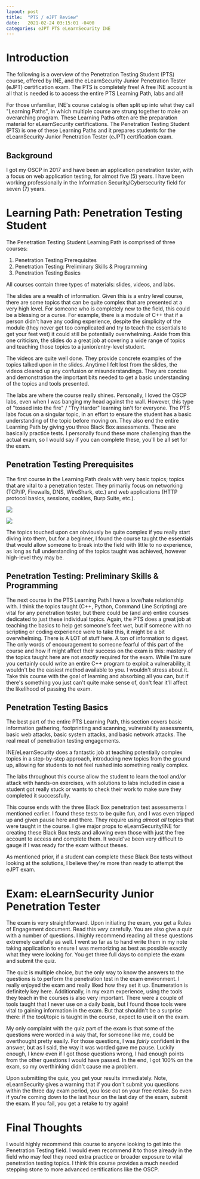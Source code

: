 ```yaml
---
layout: post
title:  "PTS / eJPT Review"
date:   2021-02-24 03:15:01 -0400
categories: eJPT PTS eLearnSecurity INE
---
```



# Introduction

The following is a overview of the Penetration Testing Student (PTS) course, offered by INE, and the eLearnSecurity Junior Penetration Tester (eJPT) certification exam. The PTS is completely free! A free INE account is all that is needed is to access the entire PTS Learning Path, labs and all!

For those unfamiliar, INE's course catalog is often split up into what they call "Learning Paths", in which multiple course are strung together to make an overarching program. These Learning Paths often are the preparation material for eLearnSecurity certifications. The Penetration Testing Student (PTS) is one of these Learning Paths and it prepares students for the eLearnSecurity Junior Penetration Tester (eJPT) certification exam. 

## Background

I got my OSCP in 2017 and have been an application penetration tester, with a focus on web application testing, for almost five (5) years. I have been working professionally in the Information Security/Cybersecurity field for seven (7) years. 

# Learning Path: Penetration Testing Student

The Penetration Testing Student Learning Path is comprised of three courses:
1. Penetration Testing Prerequisites 
2. Penetration Testing: Preliminary Skills & Programming
3. Penetration Testing Basics 

All courses contain three types of materials: slides, videos, and labs. 

The slides are a wealth of information. Given this is a entry level course, there are some topics that can be quite complex that are presented at a very high level. For someone who is completely new to the field, this could be a blessing or a curse. For example, there is a module of C++ that if a person didn't have any coding experience, despite the simplicity of the module (they never get too complicated and try to teach the essentials to get your feet wet) it could still be potentially overwhelming. Aside from this one criticism, the slides do a great job at covering a wide range of topics and teaching those topics to a junior/entry-level student. 

The videos are quite well done. They provide concrete examples of the topics talked upon in the slides. Anytime I felt lost from the slides, the videos cleared up any confusion or misunderstandings. They are concise and demonstration the important bits needed to get a basic understanding of the topics and tools presented. 

The labs are where the course really shines. Personally, I loved the OSCP labs, even when I was banging my head against the wall. However, this type of "tossed into the fire" / "Try Harder" learning isn't for everyone. The PTS labs focus on a singular topic, in an effort to ensure the student has a basic understanding of the topic before moving on. They also end the entire Learning Path by giving you three Black Box assessments. These are basically practice tests. I personally found these more challenging than the actual exam, so I would say if you can complete these, you'll be all set for the exam. 

## Penetration Testing Prerequisites

The first course in the Learning Path deals with very basic topics; topics that are vital to a penetration tester. They primarily focus on networking (TCP/IP, Firewalls, DNS, WireShark, etc.) and web applications (HTTP protocol basics, sessions, cookies, Burp Suite, etc.).

![](Pasted%20image%2020210219145003.png)

![](Pasted%20image%2020210219145205.png)

The topics touched upon can obviously be quite complex if you really start diving into them, but for a beginner, I found the course taught the essentials that would allow someone to break into the field with little to no experience, as long as full understanding of the topics taught was achieved, however high-level they may be.

## Penetration Testing: Preliminary Skills & Programming

The next course in the PTS Learning Path I have a love/hate relationship with. I think the topics taught (C++, Python, Command Line Scripting) are vital for any penetration tester, but there could be (and are) entire courses dedicated to just these individual topics. Again, the PTS does a great job at teaching the basics to help get someone's feet wet, but if someone with no scripting or coding experience were to take this, it might be a bit overwhelming. There is A LOT of stuff here. A ton of information to digest. The only words of encouragement to someone fearful of this part of the course and how if might affect their success on the exam is this: mastery of the topics taught here are not *exactly* required for the exam. While I'm sure you certainly could write an entire C++ program to exploit a vulnerability, it wouldn't be the easiest method available to you. I wouldn't stress about it. Take this course with the goal of learning and absorbing all you can, but if there's something you just can't quite make sense of, don't fear it'll affect the likelihood of passing the exam. 

## Penetration Testing Basics 

The best part of the entire PTS Learning Path, this section covers basic information gathering, footprinting and scanning, vulnerability assessments, basic web attacks, basic system attacks, and basic network attacks. The real meat of penetration testing engagements. 

INE/eLearnSecurity does a fantastic job at teaching potentially complex topics in a step-by-step approach, introducing new topics from the ground up, allowing for students to not feel rushed into something really complex.

The labs throughout this course allow the student to learn the tool and/or attack with hands-on exercises, with solutions to labs included in case a student got really stuck or wants to check their work to make sure they completed it successfully. 

This course ends with the three Black Box penetration test assessments I mentioned earlier. I found these tests to be quite fun, and I was even tripped up and given pause here and there. They require using *almost all* topics that were taught in the course. I give major props to eLearnSecurity/INE for creating these Black Box tests and allowing even those with just the free account to access and complete them. It would've been very difficult to gauge if I was ready for the exam without theses. 

As mentioned prior, if a student can complete these Black Box tests without looking at the solutions, I believe they're more than ready to attempt the eJPT exam. 

# Exam: eLearnSecurity Junior Penetration Tester

The exam is very straightforward. Upon initiating the exam, you get a Rules of Engagement document. Read this *very* carefully. You are also give a quiz with a number of questions. I highly recommend reading all these questions extremely carefully as well. I went so far as to hand write them in my note taking application to ensure I was memorizing as best as possible exactly what they were looking for. You get three full days to complete the exam and submit the quiz. 

The quiz is multiple choice, but the only way to know the answers to the questions is to perform the penetration test in the exam environment. I really enjoyed the exam and really liked how they set it up. Enumeration is definitely key here. Additionally, in my exam experience, using the tools they teach in the courses is also very important. There were a couple of tools taught that I never use on a daily basis, but I found those tools were vital to gaining information in the exam. But that shouldn't be a surprise there: if the tool/topic is taught in the course, expect to use it on the exam. 

My only complaint with the quiz part of the exam is that some of the questions were worded in a way that, for someone like me, could be overthought pretty easily. For those questions, I was *fairly* confident in the answer, but as I said, the way it was worded gave me pause. Luckily enough, I knew even if I got those questions wrong, I had enough points from the other questions I would have passed. In the end, I got 100% on the exam, so my overthinking didn't cause me a problem. 

Upon submitting the quiz, you get your results immediately. Note, eLearnSecurity gives a warning that if you don't submit you questions within the three day exam period, you lose out on your free retake. So even if you're coming down to the last hour on the last day of the exam, submit the exam. If you fail, you get a retake to try again!

# Final Thoughts

I would highly recommend this course to anyone looking to get into the Penetration Testing field. I would even recommend it to those already in the field who may feel they need extra practice or broader exposure to vital penetration testing topics. I think this course provides a much needed stepping stone to more advanced certifications like the OSCP. 